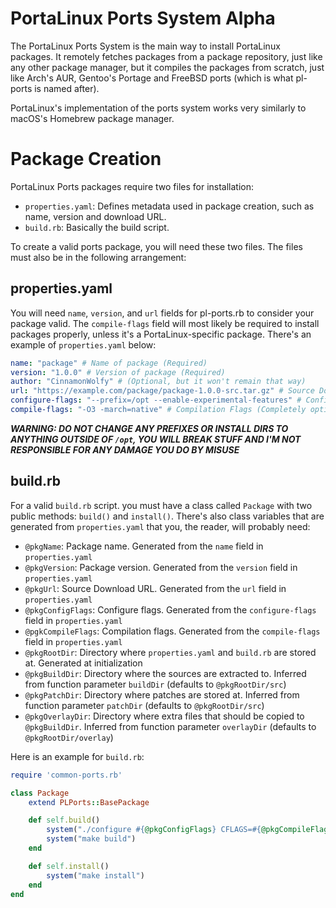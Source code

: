 # PortaLinux Ports System Alpha

The PortaLinux Ports System is the main way to install PortaLinux packages. It
remotely fetches packages from a package repository, just like any other
package manager, but it compiles the packages from scratch, just like Arch's
AUR, Gentoo's Portage and FreeBSD ports (which is what pl-ports is named after).

PortaLinux's implementation of the ports system works very similarly to macOS's
Homebrew package manager.

# Package Creation

PortaLinux Ports packages require two files for installation:

- `properties.yaml`: Defines metadata used in package creation, such as name, version and download URL.
- `build.rb`: Basically the build script.

To create a valid ports package, you will need these two files. The files must
also be in the following arrangement:

## properties.yaml

You will need `name`, `version`, and `url` fields for pl-ports.rb to consider
your package valid. The `compile-flags` field will most likely be required to
install packages properly, unless it's a PortaLinux-specific package. There's
an example of `properties.yaml` below:

```yaml
name: "package" # Name of package (Required)
version: "1.0.0" # Version of package (Required)
author: "CinnamonWolfy" # (Optional, but it won't remain that way)
url: "https://example.com/package/package-1.0.0-src.tar.gz" # Source Download URL (Required)
configure-flags: "--prefix=/opt --enable-experimental-features" # Configuration Flags (Technically optional, but required for most packages, since no package installs to /opt by default)
compile-flags: "-O3 -march=native" # Compilation Flags (Completely optional)
```

***WARNING: DO NOT CHANGE ANY PREFIXES OR INSTALL DIRS TO ANYTHING OUTSIDE OF `/opt`, YOU WILL BREAK STUFF AND I'M NOT RESPONSIBLE FOR ANY DAMAGE YOU DO BY MISUSE***

## build.rb

For a valid `build.rb` script. you must have a class called `Package` with two
public methods: `build()` and `install()`. There's also class variables that
are generated from `properties.yaml` that you, the reader, will probably need:

- `@pkgName`: Package name. Generated from the `name` field in `properties.yaml`
- `@pkgVersion`: Package version. Generated from the `version` field in `properties.yaml`
- `@pkgUrl`: Source Download URL. Generated from the `url` field in `properties.yaml`
- `@pkgConfigFlags`: Configure flags. Generated from the `configure-flags` field in `properties.yaml`
- `@pgkCompileFlags`: Compilation flags. Generated from the `compile-flags` field in `properties.yaml`
- `@pkgRootDir`: Directory where `properties.yaml` and `build.rb` are stored at. Generated at initialization
- `@pkgBuildDir`: Directory where the sources are extracted to. Inferred from function parameter `buildDir` (defaults to `@pkgRootDir/src`)
- `@pkgPatchDir`: Directory where patches are stored at. Inferred from function parameter `patchDir` (defaults to `@pkgRootDir/src`)
- `@pkgOverlayDir`: Directory where extra files that should be copied to `@pkgBuildDir`. Inferred from function parameter `overlayDir` (defaults to `@pkgRootDir/overlay`)

Here is an example for `build.rb`:

```ruby
require 'common-ports.rb'

class Package
	extend PLPorts::BasePackage

	def self.build()
		system("./configure #{@pkgConfigFlags} CFLAGS=#{@pkgCompileFlags}")
		system("make build")
	end

	def self.install()
		system("make install")
	end
end
```
